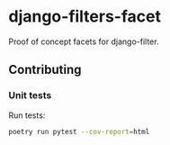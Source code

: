 # django-filters-facet

Proof of concept facets for django-filter.


## Contributing

### Unit tests

Run tests:

```sh
poetry run pytest --cov-report=html
```
